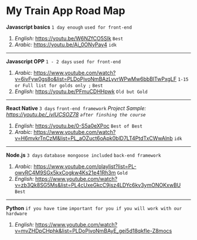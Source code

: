 # My Train App Road Map

**Javascript basics** `1 day enough` `used for front-end`
1. *English:* https://youtu.be/W6NZfCO5SIk `Best`
2. *Arabic:* https://youtu.be/Ai_0ONyPay4 `idk`


--------------------------------------------------------------------


**Javascript OPP** `1 - 2 days` `used for front-end`
1. *Arabic:* https://www.youtube.com/watch?v=6ivFyw0gs8o&list=PLDoPjvoNmBAzLyvrWPwMw6bbBlTwPxgLF `1-15 or Full list for golds only ;` `Best`
2. *English:* https://youtu.be/PFmuCDHHpwk `Old but Gold`


--------------------------------------------------------------------



**React Native** `3 days` `front-end framework`
*Project Sample: https://youtu.be/_ivIUCSOZ78 `after finshing the course`*
1. *English:* https://youtu.be/0-S5a0eXPoc `Best of Best`
2. *Arabic:* https://www.youtube.com/watch?v=H6mvkrTnCzM&list=PL_aOZuct6oApk0blD7LT4PtdTxCWwAlnb `idk`


--------------------------------------------------------------------



**Node.js** `3 days` `database mongoose included` `back-end framework`
1. *Arabic:* https://www.youtube.com/playlist?list=PL-owvRC4M9SGx5kxCogkw4Ks21e41Rh3m `Gold`
2. *English:* https://www.youtube.com/watch?v=zb3Qk8SG5Ms&list=PL4cUxeGkcC9jsz4LDYc6kv3ymONOKxwBU `Best`


--------------------------------------------------------------------



**Python** `if you have time` `important for you if you will work with our hardware`
1. *English:* https://www.youtube.com/watch?v=mvZHDpCHphk&list=PLDoPjvoNmBAyE_gei5d18qkfIe-Z8mocs
